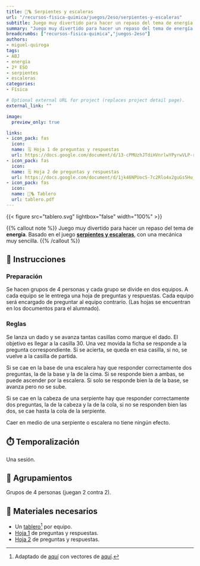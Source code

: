 ```yaml
---
title: 🐍🪜 Serpientes y escaleras
url: "/recursos-fisica-quimica/juegos/2eso/serpientes-y-escaleras"
subtitle: Juego muy divertido para hacer un repaso del tema de energía
summary: "Juego muy divertido para hacer un repaso del tema de energía."
breadcrumbs: ["recursos-fisica-quimica","juegos-2eso"]
authors:
- miguel-quiroga
tags:
- ABJ
- energía
- 2º ESO
- serpientes
- escaleras
categories:
- Física

# Optional external URL for project (replaces project detail page).
external_link: ""

image:
  preview_only: true

links:
- icon_pack: fas
  icon:
  name: 🗒️ Hoja 1 de preguntas y respuestas
  url: https://docs.google.com/document/d/13-cPMUzhJTdiHVnrlwYPyrwVLP-rYmywYNd_4k0NuRY/edit?usp=sharing
- icon_pack: fas
  icon:
  name: 🗒️ Hoja 2 de preguntas y respuestas
  url: https://docs.google.com/document/d/1jk46NPUocS-7c2Rlo4x2guGs5Hu_Kp-BNwsx4xG884c/edit?usp=sharing
- icon_pack: fas
  icon:
  name: 🐍🪜 Tablero
  url: tablero.pdf
---
```


{{< figure src="tablero.svg" lightbox="false" width="100%" >}}

{{% callout note %}}
Juego muy divertido para hacer un repaso del tema de **energía**. Basado en el juego [**serpientes y escaleras**](https://es.wikipedia.org/wiki/Serpientes_y_escaleras), con una mecánica muy sencilla.
{{% /callout %}}

## 📜 Instrucciones

### Preparación

Se hacen grupos de 4 personas y cada grupo se divide en dos equipos. A cada equipo se le entrega una hoja de preguntas y respuestas. Cada equipo será encargado de preguntar al equipo contrario. (Las hojas se encuentran en los documentos para el alumnado).

### Reglas

Se lanza un dado y se avanza tantas casillas como marque el dado. El objetivo es llegar a la casilla 30. Una vez movida la ficha se responde a la pregunta correspondiente. Si se acierta, se queda en esa casilla, si no, se vuelve a la casilla de partida.

Si se cae en la base de una escalera hay que responder correctamente dos preguntas, la de la base y la de la cima. Si se responde bien a ambas, se puede ascender por la escalera. Si solo se responde bien la de la base, se avanza pero no se sube.

Si se cae en la cabeza de una serpiente hay que responder correctamente dos preguntas, la de la cabeza y la de la cola, si no se responden bien las dos, se cae hasta la cola de la serpiente.

Caer en medio de una serpiente o escalera no tiene ningún efecto.

## ⏱️ Temporalización

Una sesión.

## 👥 Agrupamientos

Grupos de 4 personas (juegan 2 contra 2).

## 💼 Materiales necesarios

- Un [tablero](tablero.pdf)[^1] por equipo.
- [Hoja 1](https://docs.google.com/document/d/13-cPMUzhJTdiHVnrlwYPyrwVLP-rYmywYNd_4k0NuRY/edit?usp=sharing) de preguntas y respuestas.
- [Hoja 2](https://docs.google.com/document/d/1jk46NPUocS-7c2Rlo4x2guGs5Hu_Kp-BNwsx4xG884c/edit?usp=sharing) de preguntas y respuestas.

[^1]: Adaptado de [aquí](https://www.chegg.com/homework-help/questions-and-answers/using-c-program-snake-ladder-game-two-players-human-player-computer-player-game-going-prog-q30822830) con vectores de [aquí](https://zeevector.com/snake-ludo-vector/).